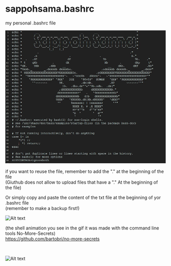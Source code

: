 # sappohsama.bashrc
my personal .bashrc file

![Alt text](https://github.com/SappohSamaWorkshop/sappohsama.bashrc/blob/master/images/Sappo's_Shell.JPG "sappoh sama .bashcr")

if you want to reuse the file, remember to add the "." at the beginning of the file</br>
(Giuthub does not allow to upload files that have a "." At the beginning of the file)
</BR>

Or simply copy and paste the content of the txt file at the beginning of yor .bashrc file</BR>
(remember to make a backup first!)

![Alt text](https://media.giphy.com/media/9AIY1COqmG941qClgW/giphy.gif "sappoh sama .bashcr")

(the shell animation you see in the gif it was made with the command line tools  No-More-Secrets) </BR>
https://github.com/bartobri/no-more-secrets

</BR>

![Alt text](https://github.com/SappohSamaWorkshop/sappohsama.bashrc/blob/master/images/hell.JPG "sappoh sama .bashcr")

